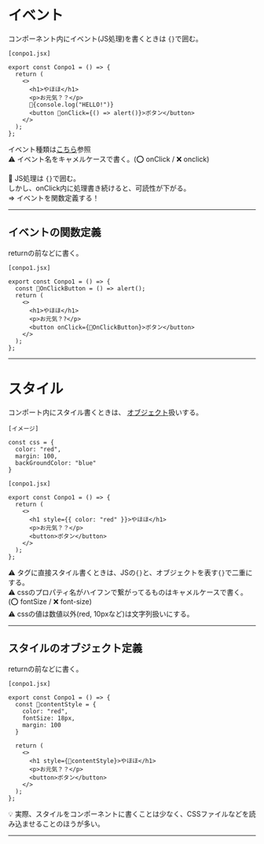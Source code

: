 # イベント
コンポーネント内にイベント(JS処理)を書くときは `{}`で囲む。
~~~
[conpo1.jsx]

export const Conpo1 = () => {
  return (
    <>
      <h1>やほほ</h1>
      <p>お元気？？</p>
      🧡{console.log("HELLO!")}
      <button 🧡onClick={() => alert()}>ボタン</button>
    </>
  );
};
~~~
イベント種類は[こちら](https://github.com/Tarara33/TIL/blob/main/JavaScript/%E3%82%A4%E3%83%99%E3%83%B3%E3%83%88/%E3%82%A4%E3%83%99%E3%83%B3%E3%83%88%E5%AE%9A%E7%BE%A9.md#%E3%82%A4%E3%83%99%E3%83%B3%E3%83%88%E3%83%8F%E3%83%B3%E3%83%89%E3%83%A9%E3%83%BC)参照  
⚠️ イベント名をキャメルケースで書く。(⭕️ onClick / ❌ onclick)  

🧡 JS処理は `{}`で囲む。  
しかし、onClick内に処理書き続けると、可読性が下がる。  
=> イベントを関数定義する！
***

## イベントの関数定義
returnの前などに書く。
~~~
[conpo1.jsx]

export const Conpo1 = () => {
  const 💛OnClickButton = () => alert();
  return (
    <>
      <h1>やほほ</h1>
      <p>お元気？?</p>
      <button onClick={💛OnClickButton}>ボタン</button>
    </>
  );
};
~~~
***

# スタイル
コンポート内にスタイル書くときは、 [オブジェクト](https://github.com/Tarara33/TIL/blob/main/JavaScript/JS%E3%82%AA%E3%83%96%E3%82%B8%E3%82%A7%E3%82%AF%E3%83%88.md)扱いする。  
~~~
[イメージ]

const css = {
  color: "red",
  margin: 100,
  backGroundColor: "blue"
}
~~~
~~~
[conpo1.jsx]

export const Conpo1 = () => {
  return (
    <>
      <h1 style={{ color: "red" }}>やほほ</h1>
      <p>お元気？？</p>
      <button>ボタン</button>
    </>
  );
};
~~~
⚠️ タグに直接スタイル書くときは、JSの`{}`と、オブジェクトを表す`{}`で二重にする。  
⚠️ cssのプロパティ名がハイフンで繋がってるものはキャメルケースで書く。(⭕️ fontSize / ❌ font-size)   
⚠️ cssの値は数値以外(red, 10pxなど)は文字列扱いにする。  
***

## スタイルのオブジェクト定義
returnの前などに書く。
~~~
[conpo1.jsx]

export const Conpo1 = () => {
  const 💛contentStyle = {
    color: "red",
    fontSize: 18px,
    margin: 100
  }

  return (
    <>
      <h1 style={💛contentStyle}>やほほ</h1>
      <p>お元気？？</p>
      <button>ボタン</button>
    </>
  );
};
~~~
💡 実際、スタイルをコンポーネントに書くことは少なく、CSSファイルなどを読み込ませることのほうが多い。
***
 
